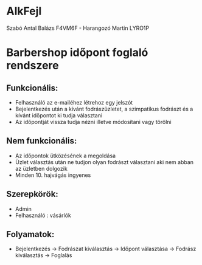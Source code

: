 # AlkFejl
Szabó Antal Balázs F4VM6F - Harangozó Martin LYRO1P

# Barbershop időpont foglaló rendszere

## Funkcionális:
* Felhasználó az e-mailéhez létrehoz egy jelszót 
* Bejelentkezés után a kívánt fodrászüzletet, a szimpatikus fodrászt és a kívánt időpontot ki tudja választani 
* Az időpontját vissza tudja nézni illetve módosítani vagy törölni 
## Nem funkcionális: 
* Az időpontok ütközésének a megoldása 
* Üzlet választás után ne tudjon olyan fodrászt választani aki nem abban az üzletben dolgozik 
* Minden 10. hajvágás ingyenes

## Szerepkörök: 
* Admin
* Felhasználó : vásárlók

## Folyamatok: 
* Bejelentkezés -> Fodrászat kiválasztás -> Időpont választása -> Fodrász kiválasztás -> Foglalás
